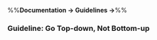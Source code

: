 <link rel="stylesheet" href="{{baseUrl}}/css/textbook.css">

<div class="website-content">

%%**Documentation → Guidelines →**%%

### Guideline: Go Top-down, Not Bottom-up

<div id="main">

<include src="./what/embed.md" />
<include src="./why/embed.md" />
<include src="./how/embed.md" />

</div>
</div>
